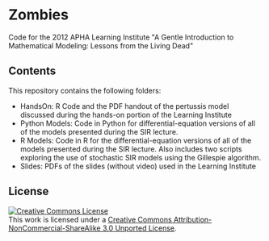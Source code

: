 Zombies
=======
Code for the 2012 APHA Learning Institute "A Gentle Introduction to Mathematical Modeling: Lessons from the Living Dead"

Contents
--------
This repository contains the following folders:
* HandsOn: R Code and the PDF handout of the pertussis model discussed during the hands-on portion of the Learning Institute<br>
* Python Models: Code in Python for differential-equation versions of all of the models presented during the SIR lecture.<br>
* R Models: Code in R for the differential-equation versions of all of the models presented during the SIR lecture. Also includes two scripts exploring the use of stochastic SIR models using the Gillespie algorithm.<br>
* Slides: PDFs of the slides (without video) used in the Learning Institute<br>

License
-------
<a rel="license" href="http://creativecommons.org/licenses/by-nc-sa/3.0/deed.en_US"><img alt="Creative Commons License" style="border-width:0" src="http://i.creativecommons.org/l/by-nc-sa/3.0/88x31.png" /></a><br />This work is licensed under a <a rel="license" href="http://creativecommons.org/licenses/by-nc-sa/3.0/deed.en_US">Creative Commons Attribution-NonCommercial-ShareAlike 3.0 Unported License</a>.